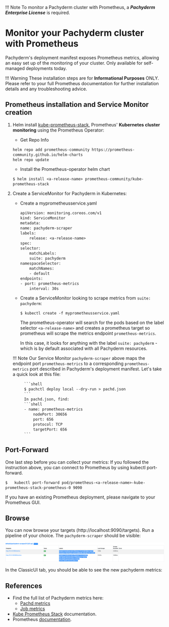 !!! Note 
    To monitor a Pachyderm cluster
    with Prometheus, 
    a ***Pachyderm Enterprise License*** is required. 

# Monitor your Pachyderm cluster with Prometheus

Pachyderm's deployment manifest exposes Prometheus metrics, 
allowing an easy set up of the monitoring of your cluster.
Only available for self-managed deployments today. 


!!! Warning 
    These installation steps are for **Informational Purposes** ONLY. 
    Please refer to your full Prometheus documentation 
    for further installation details and any troubleshooting advice.
## Prometheus installation and Service Monitor creation
1. Helm install [kube-prometheus-stack](https://github.com/prometheus-community/helm-charts/tree/main/charts/kube-prometheus-stack#kube-prometheus-stack),
Prometheus' **Kubernetes cluster monitoring** using the Prometheus Operator:

    - Get Repo Info
    ```shell
    helm repo add prometheus-community https://prometheus-community.github.io/helm-charts
    helm repo update
    ```

    - Install the Prometheus-operator helm chart
    ```shell
    $ helm install <a-release-name> prometheus-community/kube-prometheus-stack
    ```

1. Create a ServiceMonitor for Pachyderm in Kubernetes:
    - Create a myprometheusservice.yaml
        ```shell
        apiVersion: monitoring.coreos.com/v1
        kind: ServiceMonitor
        metadata:
        name: pachyderm-scraper
        labels:
            release: <a-release-name>
        spec:
        selector:
            matchLabels:
            suite: pachyderm
        namespaceSelector:
            matchNames:
            - default
        endpoints:
        - port: prometheus-metrics
            interval: 30s
        ```
    - Create a ServiceMonitor looking to scrape metrics from `suite: pachyderm`:
        ```shell
        $ kubectl create -f myprometheusservice.yaml
        ```
        The prometheus-operator will search for the pods based on the label selector `<a-release-name>`
        and creates a prometheus target so prometheus will scrape the metrics endpoint `prometheus-metrics`.

        In this case, it looks for anything with the label `suite: pachyderm` -
        which is by default associated with all Pachyderm resources.

    !!! Note
            Our Service Monitor `pachyderm-scraper` above maps the endpoint port `prometheus-metrics`
            to a corresponding `prometheus-metrics` port described in Pachyderm's deployment manifest.
            Let's take a quick look at this file:
            
            ```shell
            $ pachctl deploy local --dry-run > pachd.json
            ```
            In pachd.json, find:
            ```shell
            - name: prometheus-metrics
                nodePort: 30656
                port: 656
                protocol: TCP
                targetPort: 656
            ```
    
## Port-Forward
One last step before you can collect your metrics:
If you followed the instruction above, you can connect to Prometheus by using kubectl port-forward.

```shell
$   kubectl port-forward pod/prometheus-<a-release-name>-kube-prometheus-stack-prometheus-0 9090
```
If you have an existing Prometheus deployment, please navigate to your Prometheus GUI.

## Browse
You can now browse your targets (http://localhost:9090/targets).
Run a pipeline of your choice. The `pachyderm-scraper` should be visible:

![pachyderm scraper target](./img/prometheus_target_pachyderm_scaper.png)

In the ClassicUI tab, you should be able to see the new pachyderm metrics:

## References
* Find the full list of Pachyderm metrics here:
    - [Pachd metrics](./pachd_metrics)
    - [Job metrics](./job_metrics)
* [Kube Prometheus Stack](https://github.com/prometheus-community/helm-charts/tree/main/charts/kube-prometheus-stack) documentation.
* Prometheus [documentation](https://prometheus.io/docs/introduction/overview/).